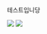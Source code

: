 테스트입니당


<img src="https://img.shields.io/badge/Firebase-FFCA28?style=flat-square&logo=firebase&logoColor=white"/>
<img src="https://img.shields.io/badge/Python-3776AB?style=for-the-badge&logo=Python&logoColor=white">
